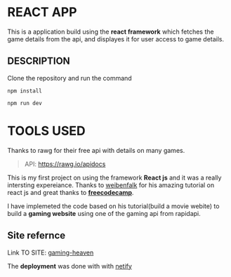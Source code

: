 # REACT APP
   This is a application build using the **react framework** which fetches the game details from the api, and displayes it for user access to game details.
   
## DESCRIPTION
Clone the repository and run the command
```
npm install

```

```
npm run dev
```

# TOOLS USED

   Thanks to rawg for their free api with details on many games.
   
> API: https://rawg.io/apidocs       
  
This is my first project on using the framework **React js** and it was a really intersting expereiance. Thanks to [weibenfalk](https://github.com/weibenfalk/react-rmdb-v3-starter-files) for his amazing tutorial on react js and great thanks to **[freecodecamp](https://www.youtube.com/watch?v=nTeuhbP7wdE&t=10623s)**.

I have implemeted the code based on his tutorial(build a movie webite) to build a  **gaming website** using one of the gaming api from rapidapi.


## Site refernce 

 Link TO SITE: [gaming-heaven](https://sharp-saha-9c49cb.netlify.app)</footer>
 
 The **deployment** was done with with [netify](https://www.netlify.com/)

 
